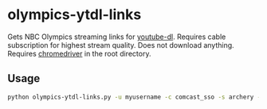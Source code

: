 # olympics-ytdl-links

Gets NBC Olympics streaming links for [youtube-dl](https://github.com/ytdl-org/youtube-dl). Requires cable subscription for highest stream quality. Does not download anything. Requires [chromedriver](https://chromedriver.chromium.org/downloads) in the root directory.

## Usage

```sh
python olympics-ytdl-links.py -u myusername -c comcast_sso -s archery -r 1080p
```
